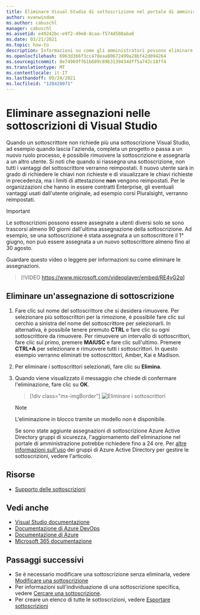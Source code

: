 ```yaml
---
title: Eliminare Visual Studio di sottoscrizione nel portale di amministrazione delle sottoscrizioni | Microsoft Docs
author: evanwindom
ms.author: cabuschl
manager: cabuschl
ms.assetid: e49242bc-e9f2-49e8-8caa-f574d508aba6
ms.date: 03/21/2021
ms.topic: how-to
description: Informazioni su come gli amministratori possono eliminare le assegnazioni di sottoscrizione nel portale Sottoscrizioni di Visual Studio amministrazione
ms.openlocfilehash: 6963d3b6f3cc478eaa80672499a28bf42d094264
ms.sourcegitcommit: 8e74969ff61b609c89b3139434dff5a742c18ff4
ms.translationtype: MT
ms.contentlocale: it-IT
ms.lasthandoff: 09/24/2021
ms.locfileid: "128428071"
---
```

# <a name="delete-assignments-in-visual-studio-subscriptions"></a>Eliminare assegnazioni nelle sottoscrizioni di Visual Studio
Quando un sottoscrittore non richiede più una sottoscrizione Visual Studio, ad esempio quando lascia l'azienda, completa un progetto o passa a un nuovo ruolo processo, è possibile rimuovere la sottoscrizione e assegnarla a un altro utente. Si noti che quando si riassegna una sottoscrizione, non tutti i vantaggi del sottoscrittore verranno reimpostati.  Il nuovo utente sarà in grado di richiedere le chiavi non richieste e di visualizzare le chiavi richieste in precedenza, ma i limiti di attestazione **non** vengono reimpostati.  Per le organizzazioni che hanno in essere contratti Enterprise, gli eventuali vantaggi usati dall'utente originale, ad esempio corsi Pluralsight, verranno reimpostati. 
> [!Important]
> Le sottoscrizioni possono essere assegnate a utenti diversi solo se sono trascorsi almeno 90 giorni dall'ultima assegnazione della sottoscrizione.  Ad esempio, se una sottoscrizione è stata assegnata a un sottoscrittore il 1° giugno, non può essere assegnata a un nuovo sottoscrittore almeno fino al 30 agosto. 

Guardare questo video o leggere per informazioni su come eliminare le assegnazioni.  

> [!VIDEO https://www.microsoft.com/videoplayer/embed/RE4yG2q]

## <a name="delete-a-subscription-assignment"></a>Eliminare un'assegnazione di sottoscrizione
1. Fare clic sul nome del sottoscrittore che si desidera rimuovere. Per selezionare più sottoscrittori per la rimozione, è possibile fare clic sul cerchio a sinistra del nome del sottoscrittore per selezionarli.  In alternativa, è possibile tenere premuto **CTRL** e fare clic su ogni sottoscrittore da rimuovere. Per rimuovere un intervallo di sottoscrittori, fare clic sul primo, premere **MAIUSC** e fare clic sull'ultimo.  Premere **CTRL+A** per selezionare e rimuovere tutti i sottoscrittori. In questo esempio verranno eliminati tre sottoscrittori, Amber, Kai e Madison. 
2. Per eliminare i sottoscrittori selezionati, fare clic su **Elimina**.
3. Quando viene visualizzato il messaggio che chiede di confermare l'eliminazione, fare clic su **OK**.
   > [!div class="mx-imgBorder"]
   > ![Eliminare i sottoscrittori](_img/delete-license/delete-subscribers.png "Scegliere gli utenti da eliminare e fare clic su Elimina. È possibile usare i tasti CTRL e MAIUSC per selezionare più sottoscrittori.")

   > [!NOTE]
   > L'eliminazione in blocco tramite un modello non è disponibile. 
   >
   > Se sono state aggiunte assegnazioni di sottoscrizione Azure Active Directory gruppi di sicurezza, l'aggiornamento dell'eliminazione nel portale di amministrazione potrebbe richiedere fino a 24 ore.  Per [altre informazioni sull'uso](assign-license-bulk.md#use-azure-active-directory-groups-to-assign-subscriptions) dei gruppi di Azure Active Directory per gestire le sottoscrizioni, vedere l'articolo. 

## <a name="resources"></a>Risorse
- [Supporto delle sottoscrizioni](https://aka.ms/vsadminhelp)

## <a name="see-also"></a>Vedi anche
- [Visual Studio documentazione](/visualstudio/)
- [Documentazione di Azure DevOps](/azure/devops/)
- [Documentazione di Azure](/azure/)
- [Microsoft 365 documentazione](/microsoft-365/)

## <a name="next-steps"></a>Passaggi successivi
- Se è necessario modificare una sottoscrizione senza eliminarla,  vedere [Modificare una sottoscrizione](edit-license.md)
- Per informazioni sull'individuazione di una sottoscrizione specifica, vedere [Cercare una sottoscrizione](search-license.md).
- Per creare un elenco di tutte le sottoscrizioni,  vedere [Esportare sottoscrizioni](exporting-subscriptions.md)